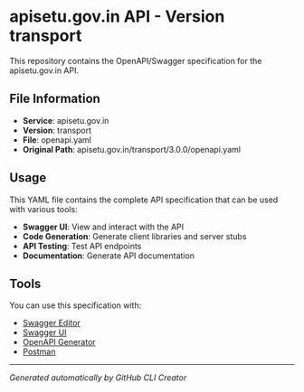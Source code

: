 # apisetu.gov.in API - Version transport

This repository contains the OpenAPI/Swagger specification for the apisetu.gov.in API.

## File Information

- **Service**: apisetu.gov.in
- **Version**: transport
- **File**: openapi.yaml
- **Original Path**: apisetu.gov.in/transport/3.0.0/openapi.yaml

## Usage

This YAML file contains the complete API specification that can be used with various tools:

- **Swagger UI**: View and interact with the API
- **Code Generation**: Generate client libraries and server stubs
- **API Testing**: Test API endpoints
- **Documentation**: Generate API documentation

## Tools

You can use this specification with:

- [Swagger Editor](https://editor.swagger.io/)
- [Swagger UI](https://swagger.io/tools/swagger-ui/)
- [OpenAPI Generator](https://openapi-generator.tech/)
- [Postman](https://www.postman.com/)

---

*Generated automatically by GitHub CLI Creator*
